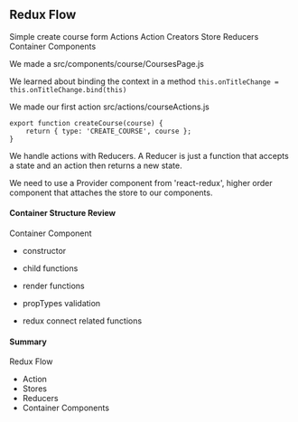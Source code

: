Redux Flow
----------

Simple create course form
Actions
Action Creators
Store
Reducers
Container Components



We made a src/components/course/CoursesPage.js

We learned about binding the context in a method `this.onTitleChange = this.onTitleChange.bind(this)`

We made our first action src/actions/courseActions.js

```
export function createCourse(course) {
	return { type: 'CREATE_COURSE', course };
}

```

We handle actions with Reducers. A Reducer is just a function that accepts a state and an action then returns a new state.


We need to use a Provider component from 'react-redux', higher order component that attaches the store to our components.
 
#### Container Structure Review

Container Component

- constructor

- child functions

- render functions

- propTypes validation

- redux connect related functions


#### Summary

Redux Flow
- Action
- Stores
- Reducers
- Container Components

